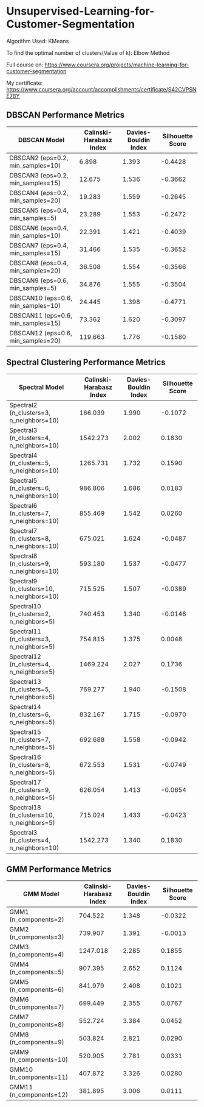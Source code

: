 # Unsupervised-Learning-for-Customer-Segmentation


Algorithm Used: KMeans

To find the optimal number of clusters(Value of k): Elbow Method


Full course on: https://www.coursera.org/projects/machine-learning-for-customer-segmentation

My certificate: https://www.coursera.org/account/accomplishments/certificate/S42CVPSNE7BY

## DBSCAN Performance Metrics

| DBSCAN Model | Calinski-Harabasz Index | Davies-Bouldin Index | Silhouette Score |
|--------------|-------------------------|----------------------|------------------|
| DBSCAN2 (eps=0.2, min_samples=10)  | 6.898 | 1.393 | -0.4428 |
| DBSCAN3 (eps=0.2, min_samples=15)  | 12.675 | 1.536 | -0.3662 |
| DBSCAN4 (eps=0.2, min_samples=20)  | 19.283 | 1.559 | -0.2645 |
| DBSCAN5 (eps=0.4, min_samples=5)   | 23.289 | 1.553 | -0.2472 |
| DBSCAN6 (eps=0.4, min_samples=10)  | 22.391 | 1.421 | -0.4039 |
| DBSCAN7 (eps=0.4, min_samples=15)  | 31.466 | 1.535 | -0.3652 |
| DBSCAN8 (eps=0.4, min_samples=20)  | 36.508 | 1.554 | -0.3566 |
| DBSCAN9 (eps=0.6, min_samples=5)   | 34.876 | 1.555 | -0.3504 |
| DBSCAN10 (eps=0.6, min_samples=10) | 24.445 | 1.398 | -0.4771 |
| DBSCAN11 (eps=0.6, min_samples=15) | 73.362 | 1.620 | -0.3097 |
| DBSCAN12 (eps=0.6, min_samples=20) | 119.663 | 1.776 | -0.1580 |


## Spectral Clustering Performance Metrics

| Spectral Model | Calinski-Harabasz Index | Davies-Bouldin Index | Silhouette Score |
|----------------|-------------------------|----------------------|------------------|
| Spectral2 (n_clusters=3, n_neighbors=10)  | 166.039  | 1.990 | -0.1072 |
| Spectral3 (n_clusters=4, n_neighbors=10)  | 1542.273 | 2.002 |  0.1830 |
| Spectral4 (n_clusters=5, n_neighbors=10)  | 1265.731 | 1.732 |  0.1590 |
| Spectral5 (n_clusters=6, n_neighbors=10)  | 986.806  | 1.686 |  0.0183 |
| Spectral6 (n_clusters=7, n_neighbors=10)  | 855.469  | 1.542 |  0.0260 |
| Spectral7 (n_clusters=8, n_neighbors=10)  | 675.021  | 1.624 | -0.0487 |
| Spectral8 (n_clusters=9, n_neighbors=10)  | 593.180  | 1.537 | -0.0477 |
| Spectral9 (n_clusters=10, n_neighbors=10) | 715.525  | 1.507 | -0.0389 |
| Spectral10 (n_clusters=2, n_neighbors=5)  | 740.453  | 1.340 | -0.0146 |
| Spectral11 (n_clusters=3, n_neighbors=5)  | 754.815  | 1.375 |  0.0048 |
| Spectral12 (n_clusters=4, n_neighbors=5)  | 1469.224 | 2.027 |  0.1736 |
| Spectral13 (n_clusters=5, n_neighbors=5)  | 769.277  | 1.940 | -0.1508 |
| Spectral14 (n_clusters=6, n_neighbors=5)  | 832.167  | 1.715 | -0.0970 |
| Spectral15 (n_clusters=7, n_neighbors=5)  | 692.688  | 1.558 | -0.0942 |
| Spectral16 (n_clusters=8, n_neighbors=5)  | 672.553  | 1.531 | -0.0749 |
| Spectral17 (n_clusters=9, n_neighbors=5)  | 626.054  | 1.413 | -0.0654 |
| Spectral18 (n_clusters=10, n_neighbors=5) | 715.024  | 1.433 | -0.0423 |
| Spectral3 (n_clusters=4, n_neighbors=10)  | 1542.273 | 1.340 |  0.1830 |


## GMM Performance Metrics

| GMM Model | Calinski-Harabasz Index | Davies-Bouldin Index | Silhouette Score |
|-----------|-------------------------|----------------------|------------------|
| GMM1 (n_components=2)  | 704.522 | 1.348 | -0.0322 |
| GMM2 (n_components=3)  | 739.907 | 1.391 | -0.0013 |
| GMM3 (n_components=4)  | 1247.018 | 2.285 | 0.1855 |
| GMM4 (n_components=5)  | 907.395 | 2.652 | 0.1124 |
| GMM5 (n_components=6)  | 841.979 | 2.408 | 0.1021 |
| GMM6 (n_components=7)  | 699.449 | 2.355 | 0.0767 |
| GMM7 (n_components=8)  | 552.724 | 3.384 | 0.0452 |
| GMM8 (n_components=9)  | 503.824 | 2.821 | 0.0290 |
| GMM9 (n_components=10) | 520.905 | 2.781 | 0.0331 |
| GMM10 (n_components=11) | 407.872 | 3.326 | 0.0280 |
| GMM11 (n_components=12) | 381.895 | 3.006 | 0.0111 |

